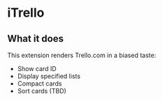 # iTrello


## What it does

This extension renders Trello.com in a biased taste:

* Show card ID
* Display specified lists
* Compact cards
* Sort cards (TBD)

